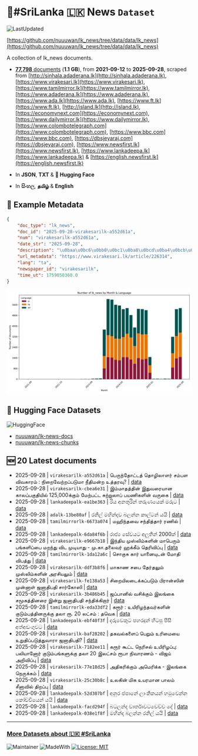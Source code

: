 # 📄#SriLanka 🇱🇰 News `Dataset`

![LastUpdated](https://img.shields.io/badge/last_updated-2025--09--28_14:39:17-green)

[https://github.com/nuuuwan/lk_news/tree/data/data/lk_news](https://github.com/nuuuwan/lk_news/tree/data/data/lk_news)

A collection of lk_news documents.

- [**77,798** documents](https://github.com/nuuuwan/lk_news/tree/data/data/lk_news) (**1.1 GB**), from **2021-09-12** to **2025-09-28**, scraped from [http://sinhala.adaderana.lk](http://sinhala.adaderana.lk), [https://www.virakesari.lk](https://www.virakesari.lk), [https://www.tamilmirror.lk](https://www.tamilmirror.lk), [https://www.adaderana.lk](https://www.adaderana.lk), [https://www.ada.lk](https://www.ada.lk), [https://www.ft.lk](https://www.ft.lk), [http://island.lk](http://island.lk), [https://economynext.com](https://economynext.com), [https://www.dailymirror.lk](https://www.dailymirror.lk), [https://www.colombotelegraph.com](https://www.colombotelegraph.com), [https://www.bbc.com](https://www.bbc.com), [https://dbsjeyaraj.com](https://dbsjeyaraj.com), [https://www.newsfirst.lk](https://www.newsfirst.lk), [https://www.lankadeepa.lk](https://www.lankadeepa.lk) & [https://english.newsfirst.lk](https://english.newsfirst.lk)

- In **JSON**, **TXT** & **🤗 Hugging Face**

- In **සිංහල**, **தமிழ்** & **English**

## 📝 Example Metadata

```json
{
    "doc_type": "lk_news",
    "doc_id": "2025-09-28-virakesarilk-a552d61a",
    "num": "virakesarilk-a552d61a",
    "date_str": "2025-09-28",
    "description": "\u0baa\u0bc6\u0bb0\u0bc1\u0ba8\u0bcd\u0ba4\u0bcb\u0b9f\u0bcd\u0b9f\u0ba4\u0bcd \u0ba4\u0bca\u0bb4\u0bbf\u0bb2\u0bbe\u0bb3\u0bb0\u0bcd \u0b9a\u0bae\u0bcd\u0baa\u0bb3 \u0bb5\u0bbf\u0bb5\u0b95\u0bbe\u0bb0\u0bae\u0bcd : \u0ba8\u0bbf\u0bb1\u0bc8\u0bb5\u0bc7\u0bb1\u0bcd\u0bb1\u0baa\u0bcd\u0baa\u0b9f\u0bc1\u0bae\u0bbe \u0ba8\u0bc0\u0ba4\u0bbf\u0bae\u0ba9\u0bcd\u0bb1 \u0b89\u0ba4\u0bcd\u0ba4\u0bb0\u0bb5\u0bc1?",
    "url_metadata": "https://www.virakesari.lk/article/226314",
    "lang": "ta",
    "newspaper_id": "virakesarilk",
    "time_ut": 1759050360.0
}
```

![Chart](https://raw.githubusercontent.com/nuuuwan/lk_news/refs/heads/data/data/lk_news/docs_by_month_and_lang.png)

## 🤗 Hugging Face Datasets

![HuggingFace](https://img.shields.io/badge/-HuggingFace-FDEE21?style=for-the-badge&logo=HuggingFace)

- [nuuuwan/lk-news-docs](https://huggingface.co/datasets/nuuuwan/lk-news-docs)
- [nuuuwan/lk-news-chunks](https://huggingface.co/datasets/nuuuwan/lk-news-chunks)

## 🆕 20 Latest documents

- 2025-09-28 | `virakesarilk-a552d61a` | பெருந்தோட்டத் தொழிலாளர் சம்பள விவகாரம் : நிறைவேற்றப்படுமா நீதிமன்ற உத்தரவு? | [data](https://github.com/nuuuwan/lk_news/tree/data/data/lk_news/2020s/2025/2025-09-28-virakesarilk-a552d61a)
- 2025-09-28 | `virakesarilk-cbea6e31` | இம்மாதத்தின் இதுவரையான காலப்பகுதியில் 125,000க்கும் மேற்பட்ட சுற்றுலாப் பயணிகளின் வருகை | [data](https://github.com/nuuuwan/lk_news/tree/data/data/lk_news/2020s/2025/2025-09-28-virakesarilk-cbea6e31)
- 2025-09-28 | `lankadeepalk-ea1be363` | රිය අනතුරින් තරුණයෙක් මරුට | [data](https://github.com/nuuuwan/lk_news/tree/data/data/lk_news/2020s/2025/2025-09-28-lankadeepalk-ea1be363)
- 2025-09-28 | `adalk-13be80af` | රනිල් මහින්දව බලන්න කාල්ටන් යයි | [data](https://github.com/nuuuwan/lk_news/tree/data/data/lk_news/2020s/2025/2025-09-28-adalk-13be80af)
- 2025-09-28 | `tamilmirrorlk-6673a074` | மஹிந்தவை சந்தித்தார் ரணில் | [data](https://github.com/nuuuwan/lk_news/tree/data/data/lk_news/2020s/2025/2025-09-28-tamilmirrorlk-6673a074)
- 2025-09-28 | `lankadeepalk-6da84f6b` | රාජ්‍ය සේවයට අලුතින් 2000ක් | [data](https://github.com/nuuuwan/lk_news/tree/data/data/lk_news/2020s/2025/2025-09-28-lankadeepalk-6da84f6b)
- 2025-09-28 | `virakesarilk-e9667b18` | இந்திய முஸ்லிம்களின் மாபெரும் பங்களிப்பை மறந்து விட முடியாது - மு.கா.தலைவர் ஹக்கீம் தெரிவிப்பு | [data](https://github.com/nuuuwan/lk_news/tree/data/data/lk_news/2020s/2025/2025-09-28-virakesarilk-e9667b18)
- 2025-09-28 | `tamilmirrorlk-1da12a6c` | சொகுசு கார் யானையுடன் மோதி விபத்து | [data](https://github.com/nuuuwan/lk_news/tree/data/data/lk_news/2020s/2025/2025-09-28-tamilmirrorlk-1da12a6c)
- 2025-09-28 | `virakesarilk-ddf3b8f6` | மாகாண சபை தேர்தலும் முஸ்லிம்களின் அரசியலும் | [data](https://github.com/nuuuwan/lk_news/tree/data/data/lk_news/2020s/2025/2025-09-28-virakesarilk-ddf3b8f6)
- 2025-09-28 | `virakesarilk-fe138a53` | சிறை­யி­ல­டைக்­கப்­படும் பிரான்ஸின்  முன்னாள் ஜனா­தி­பதி சார்­கோஸி | [data](https://github.com/nuuuwan/lk_news/tree/data/data/lk_news/2020s/2025/2025-09-28-virakesarilk-fe138a53)
- 2025-09-28 | `virakesarilk-3b486b45` | ஜப்பானில் வசிக்கும் இலங்கை சமூகத்தினரை இன்று ஜனாதிபதி சந்திக்கிறார் | [data](https://github.com/nuuuwan/lk_news/tree/data/data/lk_news/2020s/2025/2025-09-28-virakesarilk-3b486b45)
- 2025-09-28 | `tamilmirrorlk-eda33df2` | கரூர் : உயிரிழந்தவர்களின் குடும்பத்தினருக்கு தலா ரூ. 20 லட்சம் : தவெக | [data](https://github.com/nuuuwan/lk_news/tree/data/data/lk_news/2020s/2025/2025-09-28-tamilmirrorlk-eda33df2)
- 2025-09-28 | `lankadeepalk-ebf40f3f` | දරුවෙකුට පහරදුන් හිටපු පීසී අත්අඩංගුවට | [data](https://github.com/nuuuwan/lk_news/tree/data/data/lk_news/2020s/2025/2025-09-28-lankadeepalk-ebf40f3f)
- 2025-09-28 | `virakesarilk-baf28202` | தகவல்களைப் பெறும் உரிமையை உறுதிப்படுத்துவாரா  ஜனாதிபதி? | [data](https://github.com/nuuuwan/lk_news/tree/data/data/lk_news/2020s/2025/2025-09-28-virakesarilk-baf28202)
- 2025-09-28 | `virakesarilk-7182ee11` | கரூர் கூட்ட நெரிசல் உயிரிழப்பு: பலியானோர் குடும்பங்களுக்கு தலா 20 இலட்சம் ரூபா நிவாரணம் - விஜய் அறிவிப்பு | [data](https://github.com/nuuuwan/lk_news/tree/data/data/lk_news/2020s/2025/2025-09-28-virakesarilk-7182ee11)
- 2025-09-28 | `virakesarilk-77e18d25` | அதிகரிக்கும் அமெரிக்க -  இலங்கை நெருக்கம் | [data](https://github.com/nuuuwan/lk_news/tree/data/data/lk_news/2020s/2025/2025-09-28-virakesarilk-77e18d25)
- 2025-09-28 | `virakesarilk-25c30b8c` | உலகின் மிக உயரமான பாலம் சீனாவில் திறப்பு | [data](https://github.com/nuuuwan/lk_news/tree/data/data/lk_news/2020s/2025/2025-09-28-virakesarilk-25c30b8c)
- 2025-09-28 | `lankadeepalk-52d307bf` | අනුර ජපානේ ලාංකිකයන් හමුවෙන්න කෝච්චියෙන් යයි | [data](https://github.com/nuuuwan/lk_news/tree/data/data/lk_news/2020s/2025/2025-09-28-lankadeepalk-52d307bf)
- 2025-09-28 | `lankadeepalk-facd294f` | බටලන්ද වාර්තාවටවෙච්ච දේ | [data](https://github.com/nuuuwan/lk_news/tree/data/data/lk_news/2020s/2025/2025-09-28-lankadeepalk-facd294f)
- 2025-09-28 | `lankadeepalk-038e1f8f` | මහින්ද බලන්න රනිල් යයි | [data](https://github.com/nuuuwan/lk_news/tree/data/data/lk_news/2020s/2025/2025-09-28-lankadeepalk-038e1f8f)

---

### [More Datasets about 🇱🇰 #SriLanka](https://github.com/nuuuwan/lk_datasets)

![Maintainer](https://img.shields.io/badge/maintainer-nuuuwan-red)
![MadeWith](https://img.shields.io/badge/made_with-python-blue)
[![License: MIT](https://img.shields.io/badge/License-MIT-yellow.svg)](https://opensource.org/licenses/MIT)

